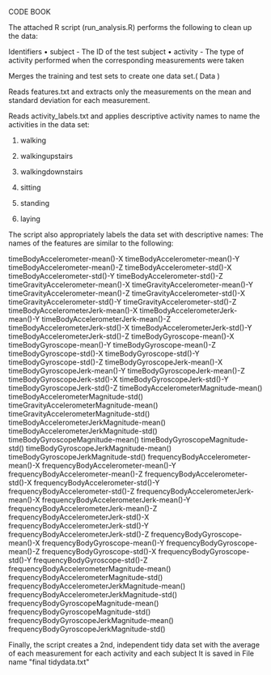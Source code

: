  CODE BOOK


The attached R script (run_analysis.R) performs the following to clean up the data:

Identifiers 
         • subject - The ID of the test subject 
         • activity - The type of activity performed when the corresponding measurements were taken

Merges the training and test sets to create one data set.( Data )

Reads features.txt and extracts only the measurements on the mean and standard deviation for each measurement. 

Reads activity_labels.txt and applies descriptive activity names to name the activities in the data set:

1) walking

2) walkingupstairs

3) walkingdownstairs

4) sitting

5) standing

6) laying

The script also appropriately labels the data set with descriptive names: 
 The names of the features are similar to the following:


timeBodyAccelerometer-mean()-X	 timeBodyAccelerometer-mean()-Y	 timeBodyAccelerometer-mean()-Z	 timeBodyAccelerometer-std()-X	timeBodyAccelerometer-std()-Y 	timeBodyAccelerometer-std()-Z	 timeGravityAccelerometer-mean()-X	 timeGravityAccelerometer-mean()-Y	timeGravityAccelerometer-mean()-Z	 timeGravityAccelerometer-std()-X	 timeGravityAccelerometer-std()-Y	 timeGravityAccelerometer-std()-Z	timeBodyAccelerometerJerk-mean()-X	 timeBodyAccelerometerJerk-mean()-Y	 timeBodyAccelerometerJerk-mean()-Z	 timeBodyAccelerometerJerk-std()-X	 timeBodyAccelerometerJerk-std()-Y	 timeBodyAccelerometerJerk-std()-Z	 timeBodyGyroscope-mean()-X	 timeBodyGyroscope-mean()-Y	timeBodyGyroscope-mean()-Z	timeBodyGyroscope-std()-X	timeBodyGyroscope-std()-Y	timeBodyGyroscope-std()-Z	timeBodyGyroscopeJerk-mean()-X	timeBodyGyroscopeJerk-mean()-Y	timeBodyGyroscopeJerk-mean()-Z	timeBodyGyroscopeJerk-std()-X	timeBodyGyroscopeJerk-std()-Y	timeBodyGyroscopeJerk-std()-Z	timeBodyAccelerometerMagnitude-mean()	timeBodyAccelerometerMagnitude-std()	timeGravityAccelerometerMagnitude-mean()	timeGravityAccelerometerMagnitude-std()	timeBodyAccelerometerJerkMagnitude-mean()	timeBodyAccelerometerJerkMagnitude-std()	timeBodyGyroscopeMagnitude-mean()	timeBodyGyroscopeMagnitude-std()	timeBodyGyroscopeJerkMagnitude-mean()	timeBodyGyroscopeJerkMagnitude-std()	frequencyBodyAccelerometer-mean()-X	frequencyBodyAccelerometer-mean()-Y	frequencyBodyAccelerometer-mean()-Z	frequencyBodyAccelerometer-std()-X	frequencyBodyAccelerometer-std()-Y	frequencyBodyAccelerometer-std()-Z	frequencyBodyAccelerometerJerk-mean()-X	frequencyBodyAccelerometerJerk-mean()-Y	frequencyBodyAccelerometerJerk-mean()-Z	frequencyBodyAccelerometerJerk-std()-X	frequencyBodyAccelerometerJerk-std()-Y	frequencyBodyAccelerometerJerk-std()-Z	frequencyBodyGyroscope-mean()-X	frequencyBodyGyroscope-mean()-Y	frequencyBodyGyroscope-mean()-Z	frequencyBodyGyroscope-std()-X	frequencyBodyGyroscope-std()-Y	frequencyBodyGyroscope-std()-Z	frequencyBodyAccelerometerMagnitude-mean()	frequencyBodyAccelerometerMagnitude-std()	frequencyBodyAccelerometerJerkMagnitude-mean()	frequencyBodyAccelerometerJerkMagnitude-std()	frequencyBodyGyroscopeMagnitude-mean()	frequencyBodyGyroscopeMagnitude-std()	frequencyBodyGyroscopeJerkMagnitude-mean()	frequencyBodyGyroscopeJerkMagnitude-std()

Finally, the script creates a 2nd, independent tidy data set with the average of each measurement for each activity and each subject
It is saved in File name "final tidydata.txt"
